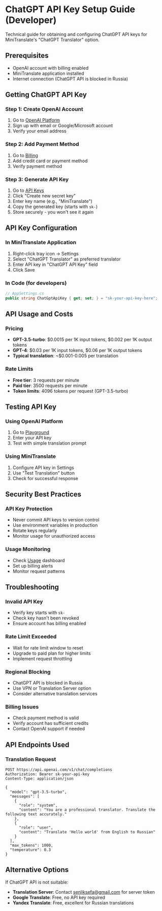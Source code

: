 # ChatGPT API Key Setup Guide (Developer)

Technical guide for obtaining and configuring ChatGPT API keys for MiniTranslate's "ChatGPT Translator" option.

## Prerequisites

- OpenAI account with billing enabled
- MiniTranslate application installed
- Internet connection (ChatGPT API is blocked in Russia)

## Getting ChatGPT API Key

### Step 1: Create OpenAI Account
1. Go to [OpenAI Platform](https://platform.openai.com/signup)
2. Sign up with email or Google/Microsoft account
3. Verify your email address

### Step 2: Add Payment Method
1. Go to [Billing](https://platform.openai.com/account/billing)
2. Add credit card or payment method
3. Verify payment method

### Step 3: Generate API Key
1. Go to [API Keys](https://platform.openai.com/api-keys)
2. Click "Create new secret key"
3. Enter key name (e.g., "MiniTranslate")
4. Copy the generated key (starts with `sk-`)
5. Store securely - you won't see it again

## API Key Configuration

### In MiniTranslate Application
1. Right-click tray icon → Settings
2. Select "ChatGPT Translator" as preferred translator
3. Enter API key in "ChatGPT API Key" field
4. Click Save

### In Code (for developers)
```csharp
// AppSettings.cs
public string ChatGptApiKey { get; set; } = "sk-your-api-key-here";
```

## API Usage and Costs

### Pricing
- **GPT-3.5-turbo**: $0.0015 per 1K input tokens, $0.002 per 1K output tokens
- **GPT-4**: $0.03 per 1K input tokens, $0.06 per 1K output tokens
- **Typical translation**: ~$0.001-0.005 per translation

### Rate Limits
- **Free tier**: 3 requests per minute
- **Paid tier**: 3500 requests per minute
- **Token limits**: 4096 tokens per request (GPT-3.5-turbo)

## Testing API Key

### Using OpenAI Platform
1. Go to [Playground](https://platform.openai.com/playground)
2. Enter your API key
3. Test with simple translation prompt

### Using MiniTranslate
1. Configure API key in Settings
2. Use "Test Translation" button
3. Check for successful response

## Security Best Practices

### API Key Protection
- Never commit API keys to version control
- Use environment variables in production
- Rotate keys regularly
- Monitor usage for unauthorized access

### Usage Monitoring
- Check [Usage](https://platform.openai.com/usage) dashboard
- Set up billing alerts
- Monitor request patterns

## Troubleshooting

### Invalid API Key
- Verify key starts with `sk-`
- Check key hasn't been revoked
- Ensure account has billing enabled

### Rate Limit Exceeded
- Wait for rate limit window to reset
- Upgrade to paid plan for higher limits
- Implement request throttling

### Regional Blocking
- ChatGPT API is blocked in Russia
- Use VPN or Translation Server option
- Consider alternative translation services

### Billing Issues
- Check payment method is valid
- Verify account has sufficient credits
- Contact OpenAI support if needed

## API Endpoints Used

### Translation Request
```
POST https://api.openai.com/v1/chat/completions
Authorization: Bearer sk-your-api-key
Content-Type: application/json

{
  "model": "gpt-3.5-turbo",
  "messages": [
    {
      "role": "system",
      "content": "You are a professional translator. Translate the following text accurately."
    },
    {
      "role": "user",
      "content": "Translate 'Hello world' from English to Russian"
    }
  ],
  "max_tokens": 1000,
  "temperature": 0.3
}
```

## Alternative Options

If ChatGPT API is not suitable:
- **Translation Server**: Contact senliksefa@gmail.com for server token
- **Google Translate**: Free, no API key required
- **Yandex Translate**: Free, excellent for Russian translations 